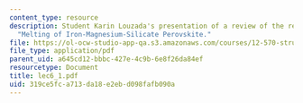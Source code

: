 ```yaml
---
content_type: resource
description: Student Karin Louzada's presentation of a review of the reading assignment
  "Melting of Iron-Magnesium-Silicate Perovskite."
file: https://ol-ocw-studio-app-qa.s3.amazonaws.com/courses/12-570-structure-and-dynamics-of-the-cmb-region-spring-2004/319ce5fca713da18e2ebd098fafb090a_lec6_1.pdf
file_type: application/pdf
parent_uid: a645cd12-bbbc-427e-4c9b-6e8f26da84ef
resourcetype: Document
title: lec6_1.pdf
uid: 319ce5fc-a713-da18-e2eb-d098fafb090a
---
```

